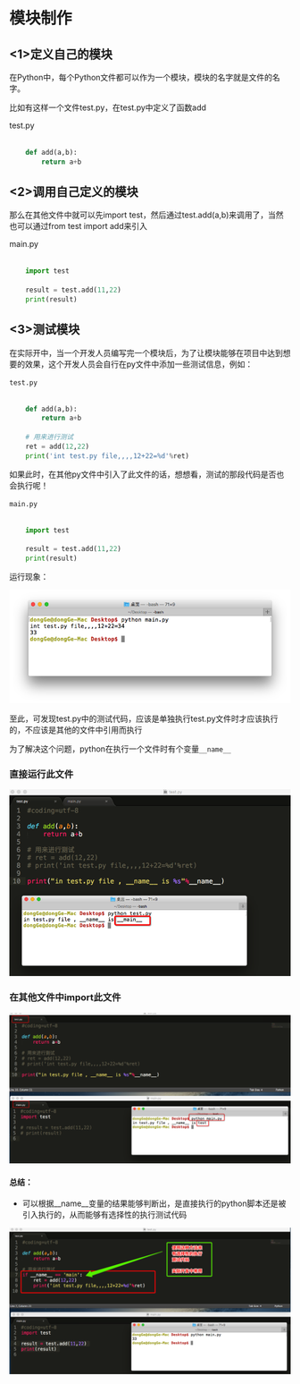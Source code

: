 # 模块制作

## <1>定义自己的模块

在Python中，每个Python文件都可以作为一个模块，模块的名字就是文件的名字。

比如有这样一个文件test.py，在test.py中定义了函数add

test.py
```python

	def add(a,b):
	    return a+b
```

## <2>调用自己定义的模块

那么在其他文件中就可以先import test，然后通过test.add(a,b)来调用了，当然也可以通过from test import add来引入


main.py
```python

	import test

	result = test.add(11,22)
	print(result)

```

## <3>测试模块

在实际开中，当一个开发人员编写完一个模块后，为了让模块能够在项目中达到想要的效果，这个开发人员会自行在py文件中添加一些测试信息，例如：

`test.py`

```python

    def add(a,b):
        return a+b

    # 用来进行测试
    ret = add(12,22)
    print('int test.py file,,,,12+22=%d'%ret)
```

如果此时，在其他py文件中引入了此文件的话，想想看，测试的那段代码是否也会执行呢！

`main.py`

```python

    import test

    result = test.add(11,22)
    print(result)

```

运行现象：

![](../Images/Snip20160819_79.png)

至此，可发现test.py中的测试代码，应该是单独执行test.py文件时才应该执行的，不应该是其他的文件中引用而执行

为了解决这个问题，python在执行一个文件时有个变量`__name__`

### 直接运行此文件

![](../Images/Snip20160819_80.png)

### 在其他文件中import此文件

![](../Images/Snip20160819_81.png)

#### 总结：
* 可以根据\_\_name\_\_变量的结果能够判断出，是直接执行的python脚本还是被引入执行的，从而能够有选择性的执行测试代码

![](../Images/Snip20160819_82.png)
